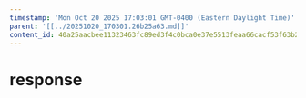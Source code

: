 ```yaml
---
timestamp: 'Mon Oct 20 2025 17:03:01 GMT-0400 (Eastern Daylight Time)'
parent: '[[../20251020_170301.26b25a63.md]]'
content_id: 40a25aacbee11323463fc89ed3f4c0bca0e37e5513feaa66cacf53f63b23c440
---
```


# response

